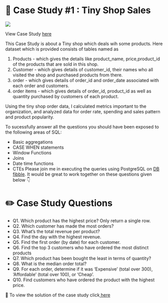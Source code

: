 # 🏪 Case Study #1 : Tiny Shop Sales





![](https://d-i-motion.com/wp-content/uploads/2023/05/Tiny-Shop-Sales-624x624.png)


View Case Study [here](https://d-i-motion.com/lessons/customer-orders-analysis/)

This Case Study is about a Tiny shop which deals wih some products. Here dataset which is provided consists of tables named as
1. Products - which gives the details like product_name, price,product_id of the products that are sold in this shop.
2. Customer - which gives details of customer_id, their names who all visited the shop and purchased products from there.
3. order - which gives details of order_id and order_date associated with each order and customers.
4. order items - which gives details of order_id, product_id as well as quantity purchased by customers of each product.

Using the tiny shop order data, I calculated metrics important to the organization, and analyzed data for order rate, spending and sales pattern and product popularity.

To sucessfully answer all the questions you should have been exposed to the following areas of SQL:

* Basic aggregations
* CASE WHEN statements
* Window Functions
* Joins
* Date time functions
* CTEs
Please join me in executing the queries using PostgreSQL on [DB fibble](https://www.db-fiddle.com/f/5NT4w4rBa1cvFayg2CxUjr/4). It would be great to work together on these questions given below 👇



# ✏️ Case Study Questions

* Q1. Which product has the highest price? Only return a single row.
* Q2. Which customer has made the most orders?
* Q3. What’s the total revenue per product?
* Q4. Find the day with the highest revenue.
* Q5. Find the first order (by date) for each customer.
* Q6. Find the top 3 customers who have ordered the most distinct products
* Q7. Which product has been bought the least in terms of quantity?
* Q8. What is the median order total?
* Q9. For each order, determine if it was ‘Expensive’ (total over 300), ‘Affordable’ (total over 100), or ‘Cheap’.
* Q10. Find customers who have ordered the product with the highest price.



💁 To view the solution of the case study click[ here]()









